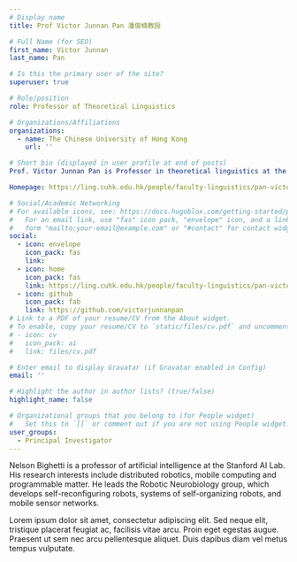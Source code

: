 ```yaml
---
# Display name
title: Prof Victor Junnan Pan 潘俊楠教授

# Full Name (for SEO)
first_name: Victor Junnan
last_name: Pan

# Is this the primary user of the site?
superuser: true

# Role/position
role: Professor of Theoretical Linguistics

# Organizations/Affiliations
organizations:
  - name: The Chinese University of Hong Kong
    url: ''

# Short bio (displayed in user profile at end of posts) 
Prof. Victor Junnan Pan is Professor in theoretical linguistics at the Department of Linguistics and Modern Languages of The Chinese University of Hong Kong. He was Head of Graduate Division of Linguistics at CUHK (2019-2024) and serves now as the chairperson of the department. He received his Maîtrise, Research Master and PhD from University of Nantes and Habilitation from University Paris Cité (U. Paris 7) in France. Prior to joining CUHK, he was an Associate Professor with tenure in theoretical linguistics at the University Paris Cité, habilitated for PhD students supervision, and a research staff member affiliated in Laboratoire de Linguisitique Formelle, and Chairperson of the Department of Chinese at U. Paris Cité. In 2017, Prof. Pan was elected as a Junior Member of the *Institut Universitaire de France* (法蘭西大學學院青年院士) and was elected as a full-time scientific researcher among university teachers to work in CNRS (Centre National de la Recherche Scientifique) from 2017 to 2018 and he received Doctoral Supervision and Research Award from the French government. Prof. Pan was appointed by the French Ministry of Higher Education and Research as scientific committee member of CNU (National Council for Universities) mainly in charge of qualification of new faculty members at the state level for the period 2011–2018. He also served as an executive committee member of the International Association of Chinese Linguistics (IACL) and of the European Association of Chinese Linguistics (EACL). Prof. Pan has published journal articles, book chapters and five research monographs both in French and in English including *Resumptivity in Mandarin Chinese: A Minimalist Account* (Mouton De Gruyter, 2016) and *Architecture of The Periphery in Chinese: Cartography and Minimalism* (Routledge, 2019). Prof. Pan also serves as anonymous reviewer for numerous prestigious international journals including *Linguistic Inquiry*, *Natural Language & Linguistic Theory*, *The Linguistic Review*, *Linguistics* and *Journal of East Asian Linguistics*.

Homepage: https://ling.cuhk.edu.hk/people/faculty-linguistics/pan-victor-junnan-personal-website/

# Social/Academic Networking
# For available icons, see: https://docs.hugoblox.com/getting-started/page-builder/#icons
#   For an email link, use "fas" icon pack, "envelope" icon, and a link in the
#   form "mailto:your-email@example.com" or "#contact" for contact widget.
social:
  - icon: envelope
    icon_pack: fas
    link: 
  - icon: home
    icon_pack: fas
    link: https://ling.cuhk.edu.hk/people/faculty-linguistics/pan-victor-junnan-personal-website/
  - icon: github
    icon_pack: fab
    link: https://github.com/victorjunnanpan
# Link to a PDF of your resume/CV from the About widget.
# To enable, copy your resume/CV to `static/files/cv.pdf` and uncomment the lines below.
# - icon: cv
#   icon_pack: ai
#   link: files/cv.pdf

# Enter email to display Gravatar (if Gravatar enabled in Config)
email: ''

# Highlight the author in author lists? (true/false)
highlight_name: false

# Organizational groups that you belong to (for People widget)
#   Set this to `[]` or comment out if you are not using People widget.
user_groups:
  - Principal Investigator
---
```


Nelson Bighetti is a professor of artificial intelligence at the Stanford AI Lab. His research interests include distributed robotics, mobile computing and programmable matter. He leads the Robotic Neurobiology group, which develops self-reconfiguring robots, systems of self-organizing robots, and mobile sensor networks.

Lorem ipsum dolor sit amet, consectetur adipiscing elit. Sed neque elit, tristique placerat feugiat ac, facilisis vitae arcu. Proin eget egestas augue. Praesent ut sem nec arcu pellentesque aliquet. Duis dapibus diam vel metus tempus vulputate.
